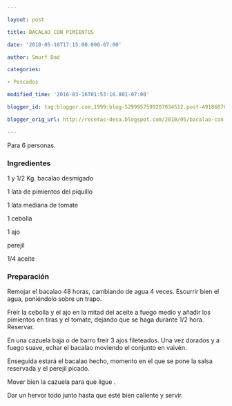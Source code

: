 ```yaml
---

layout: post

title: BACALAO CON PIMIENTOS

date: '2010-05-18T17:15:00.000-07:00'

author: Smurf Dad

categories:

- Pescados

modified_time: '2016-03-16T01:53:16.801-07:00'

blogger_id: tag:blogger.com,1999:blog-5299957599287034512.post-4918687632768014706

blogger_orig_url: http://recetas-desa.blogspot.com/2010/05/bacalao-con-pimientos.html

---
```


Para 6 personas.

<h3>Ingredientes</h3>

1 y 1/2 Kg. bacalao desmigado

1 lata de pimientos del piquillo

1 lata mediana de tomate

1 cebolla

1 ajo

perejil

1/4 aceite

<h3>Preparación</h3>

Remojar el bacalao 48 horas, cambiando de agua 4 veces. Escurrir bien el agua, poniéndolo sobre un trapo.

Freír la cebolla y el ajo en la mitad del aceite a fuego medio y a&ntilde;adir los pimientos en tiras y el tomate, dejando que se haga durante 1/2 hora. Reservar.

En una cazuela baja o de barro freír 3 ajos fileteados. Una vez dorados y a fuego suave, echar el bacalao moviendo el conjunto en vaivén.

Enseguida estará el bacalao hecho, momento en el que se pone la salsa reservada y el perejil picado.

Mover bien la cazuela para que ligue .

Dar un hervor todo junto hasta que esté bien caliente y servir.

